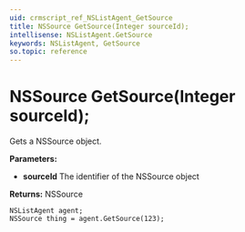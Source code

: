 ```yaml
---
uid: crmscript_ref_NSListAgent_GetSource
title: NSSource GetSource(Integer sourceId);
intellisense: NSListAgent.GetSource
keywords: NSListAgent, GetSource
so.topic: reference
---
```


# NSSource GetSource(Integer sourceId);

Gets a NSSource object.

**Parameters:**
 - **sourceId** The identifier of the NSSource object

**Returns:** NSSource

```crmscript
NSListAgent agent;
NSSource thing = agent.GetSource(123);
```

